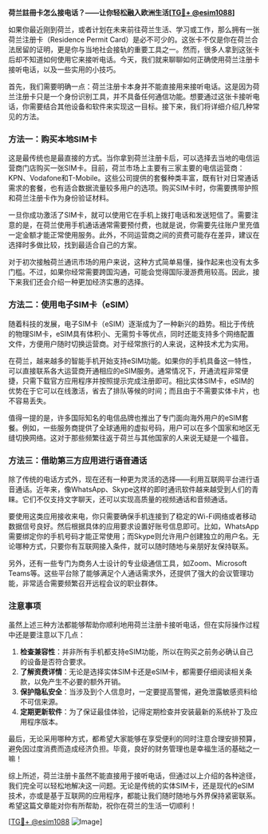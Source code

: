 **荷兰註冊卡怎么接电话？——让你轻松融入欧洲生活[[TG💪+ @esim1088](https://t.me/s/esim1088)]**

如果你最近刚到荷兰，或者计划在未来前往荷兰生活、学习或工作，那么拥有一张荷兰注册卡（Residence Permit Card）是必不可少的。这张卡不仅是你在荷兰合法居留的证明，更是你与当地社会接轨的重要工具之一。然而，很多人拿到这张卡后却不知道如何使用它来接听电话。今天，我们就来聊聊如何正确使用荷兰注册卡接听电话，以及一些实用的小技巧。

首先，我们需要明确一点：荷兰注册卡本身并不能直接用来接听电话。这是因为荷兰注册卡只是一个身份识别工具，并不具备任何通信功能。想要通过这张卡接听电话，你需要结合其他设备和软件来实现这一目标。接下来，我们将详细介绍几种常见的方法。

### 方法一：购买本地SIM卡

这是最传统也是最直接的方式。当你拿到荷兰注册卡后，可以选择去当地的电信运营商门店购买一张SIM卡。目前，荷兰市场上主要有三家主要的电信运营商：KPN、Vodafone和T-Mobile。这些公司提供的套餐种类丰富，既有针对日常通话需求的套餐，也有适合数据流量较多用户的选项。购买SIM卡时，你需要携带护照和荷兰注册卡作为身份验证材料。

一旦你成功激活了SIM卡，就可以使用它在手机上拨打电话和发送短信了。需要注意的是，在荷兰使用手机通话通常需要预付费，也就是说，你需要先往账户里充值一定金额才能正常使用服务。此外，不同运营商之间的资费可能存在差异，建议在选择时多做比较，找到最适合自己的方案。

对于初次接触荷兰通讯市场的用户来说，这种方式简单易懂，操作起来也没有太多门槛。不过，如果你经常需要跨国沟通，可能会觉得国际漫游费用较高。因此，接下来我们还会介绍一种更加经济实惠的选择。

### 方法二：使用电子SIM卡（eSIM）

随着科技的发展，电子SIM卡（eSIM）逐渐成为了一种新兴的趋势。相比于传统的物理SIM卡，eSIM具有体积小、无需剪卡等优点，同时还能支持多个网络配置文件，方便用户随时切换运营商。对于经常旅行的人来说，这种技术尤为实用。

在荷兰，越来越多的智能手机开始支持eSIM功能。如果你的手机具备这一特性，可以直接联系各大运营商开通相应的eSIM服务。通常情况下，开通流程非常便捷，只需下载官方应用程序并按照提示完成注册即可。相比实体SIM卡，eSIM的优势在于它可以在线激活，省去了排队等候的时间；而且由于不需要实体卡片，也不容易丢失。

值得一提的是，许多国际知名的电信品牌也推出了专门面向海外用户的eSIM套餐。例如，一些服务商提供了全球通用的虚拟号码，用户可以在多个国家和地区无缝切换网络。这对于那些频繁往返于荷兰与其他国家的人来说无疑是一个福音。

### 方法三：借助第三方应用进行语音通话

除了传统的电话方式外，现在还有一种更为灵活的选择——利用互联网平台进行语音通话。近年来，像WhatsApp、Skype这样的即时通讯软件越来越受到人们的青睐。它们不仅支持文字聊天，还可以实现高质量的视频通话和音频通话。

要使用这类应用接收来电，你只需要确保手机连接到了稳定的Wi-Fi网络或者移动数据信号良好。然后根据具体的应用要求设置好账号信息即可。比如，WhatsApp需要绑定你的手机号码才能正常使用；而Skype则允许用户创建独立的用户名。无论哪种方式，只要你有互联网接入条件，就可以随时随地与亲朋好友保持联系。

另外，还有一些专门为商务人士设计的专业级通信工具，如Zoom、Microsoft Teams等。这些平台除了能够满足个人通话需求外，还提供了强大的会议管理功能，非常适合需要频繁召开远程会议的职业群体。

### 注意事项

虽然上述三种方法都能够帮助你顺利地用荷兰注册卡接听电话，但在实际操作过程中还是要注意以下几点：

1. **检查兼容性**：并非所有手机都支持eSIM功能，所以在购买之前务必确认自己的设备是否符合要求。
2. **了解资费详情**：无论是选择实体SIM卡还是eSIM卡，都需要仔细阅读相关条款，以免产生不必要的额外开销。
3. **保护隐私安全**：当涉及到个人信息时，一定要提高警惕，避免泄露敏感资料给不可信来源。
4. **定期更新软件**：为了保证最佳体验，记得定期检查并安装最新的系统补丁及应用程序版本。

最后，无论采用哪种方式，都希望大家能够在享受便利的同时注意合理安排预算，避免因过度消费而造成经济负担。毕竟，良好的财务管理也是幸福生活的基础之一嘛！

综上所述，荷兰注册卡虽然不能直接用于接听电话，但通过以上介绍的各种途径，我们完全可以轻松地解决这一问题。无论是传统的实体SIM卡，还是现代的eSIM技术，亦或是基于互联网的应用程序，都能让我们随时随地与外界保持紧密联系。希望这篇文章能对你有所帮助，祝你在荷兰的生活一切顺利！

[[TG💪+ @esim1088](https://t.me/s/esim1088) ![Image](https://i.postimg.cc/4NQfJmqS/Snipaste-2025-05-13-00-14-12.png)]